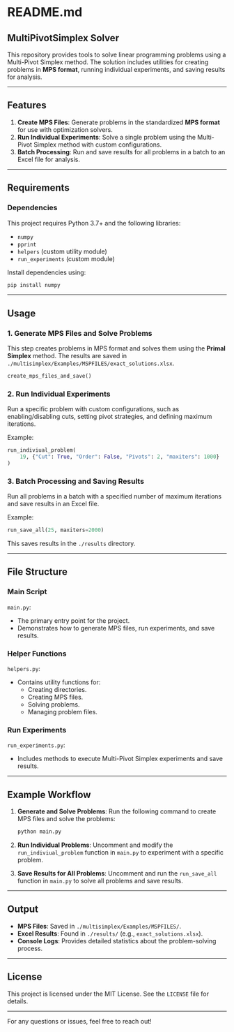 # README.md

## MultiPivotSimplex Solver

This repository provides tools to solve linear programming problems using a Multi-Pivot Simplex method. The solution includes utilities for creating problems in **MPS format**, running individual experiments, and saving results for analysis.

---

## Features
1. **Create MPS Files**: Generate problems in the standardized **MPS format** for use with optimization solvers.
2. **Run Individual Experiments**: Solve a single problem using the Multi-Pivot Simplex method with custom configurations.
3. **Batch Processing**: Run and save results for all problems in a batch to an Excel file for analysis.

---

## Requirements

### Dependencies
This project requires Python 3.7+ and the following libraries:
- `numpy`
- `pprint`
- `helpers` (custom utility module)
- `run_experiments` (custom module)

Install dependencies using:
```bash
pip install numpy
```

---

## Usage

### 1. Generate MPS Files and Solve Problems
This step creates problems in MPS format and solves them using the **Primal Simplex** method. The results are saved in `./multisimplex/Examples/MSPFILES/exact_solutions.xlsx`.

```python
create_mps_files_and_save()
```

### 2. Run Individual Experiments
Run a specific problem with custom configurations, such as enabling/disabling cuts, setting pivot strategies, and defining maximum iterations.

Example:
```python
run_indiviual_problem(
    19, {"Cut": True, "Order": False, "Pivots": 2, "maxiters": 1000}
)
```

### 3. Batch Processing and Saving Results
Run all problems in a batch with a specified number of maximum iterations and save results in an Excel file.

Example:
```python
run_save_all(25, maxiters=2000)
```

This saves results in the `./results` directory.

---

## File Structure

### Main Script
`main.py`:
- The primary entry point for the project.
- Demonstrates how to generate MPS files, run experiments, and save results.

### Helper Functions
`helpers.py`:
- Contains utility functions for:
  - Creating directories.
  - Creating MPS files.
  - Solving problems.
  - Managing problem files.

### Run Experiments
`run_experiments.py`:
- Includes methods to execute Multi-Pivot Simplex experiments and save results.

---

## Example Workflow
1. **Generate and Solve Problems**:
   Run the following command to create MPS files and solve the problems:
   ```bash
   python main.py
   ```

2. **Run Individual Problems**:
   Uncomment and modify the `run_indiviual_problem` function in `main.py` to experiment with a specific problem.

3. **Save Results for All Problems**:
   Uncomment and run the `run_save_all` function in `main.py` to solve all problems and save results.

---

## Output
- **MPS Files**: Saved in `./multisimplex/Examples/MSPFILES/`.
- **Excel Results**: Found in `./results/` (e.g., `exact_solutions.xlsx`).
- **Console Logs**: Provides detailed statistics about the problem-solving process.

---

## License
This project is licensed under the MIT License. See the `LICENSE` file for details.

---

For any questions or issues, feel free to reach out!